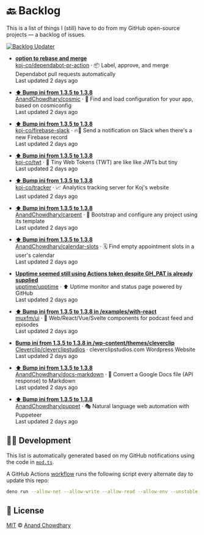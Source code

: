 # 🔙 Backlog

This is a list of things I (still) have to do from my GitHub open-source projects — a backlog of issues.

[![Backlog Updater](https://github.com/AnandChowdhary/backlog/workflows/Backlog%20Updater/badge.svg)](https://github.com/AnandChowdhary/backlog/actions)

- **[option to rebase and merge](https://github.com/koj-co/dependabot-pr-action/issues/17)**  
[koj-co/dependabot-pr-action](https://github.com/koj-co/dependabot-pr-action) · 📦 Label, approve, and merge Dependabot pull requests automatically  
Last updated 2 days ago  

- **[⬆️ Bump ini from 1.3.5 to 1.3.8](https://github.com/AnandChowdhary/cosmic/pulls/3)**  
[AnandChowdhary/cosmic](https://github.com/AnandChowdhary/cosmic) · 🌌 Find and load configuration for your app, based on cosmiconfig  
Last updated 2 days ago  

- **[⬆️ Bump ini from 1.3.5 to 1.3.8](https://github.com/koj-co/firebase-slack/pulls/3)**  
[koj-co/firebase-slack](https://github.com/koj-co/firebase-slack) · 🔥🔔 Send a notification on Slack when there's a new Firebase record  
Last updated 2 days ago  

- **[⬆️ Bump ini from 1.3.5 to 1.3.8](https://github.com/koj-co/twt/pulls/5)**  
[koj-co/twt](https://github.com/koj-co/twt) · 🤏 Tiny Web Tokens (TWT) are like like JWTs but tiny  
Last updated 2 days ago  

- **[⬆️ Bump ini from 1.3.5 to 1.3.8](https://github.com/koj-co/tracker/pulls/5)**  
[koj-co/tracker](https://github.com/koj-co/tracker) · 📈 Analytics tracking server for Koj's website  
Last updated 2 days ago  

- **[⬆️ Bump ini from 1.3.5 to 1.3.8](https://github.com/AnandChowdhary/carpent/pulls/6)**  
[AnandChowdhary/carpent](https://github.com/AnandChowdhary/carpent) · 🔨 Bootstrap and configure any project using its template  
Last updated 2 days ago  

- **[⬆️ Bump ini from 1.3.5 to 1.3.8](https://github.com/AnandChowdhary/calendar-slots/pulls/5)**  
[AnandChowdhary/calendar-slots](https://github.com/AnandChowdhary/calendar-slots) · 🗓️ Find empty appointment slots in a user's calendar  
Last updated 2 days ago  

- **[Upptime seemed still using Actions token despite GH_PAT is already supplied](https://github.com/upptime/upptime/issues/118)**  
[upptime/upptime](https://github.com/upptime/upptime) · ⬆️ Uptime monitor and status page powered by GitHub  
Last updated 2 days ago  

- **[⬆️ Bump ini from 1.3.5 to 1.3.8 in /examples/with-react](https://github.com/muxfm/ui/pulls/4)**  
[muxfm/ui](https://github.com/muxfm/ui) · 🧰 Web/React/Vue/Svelte components for podcast feed and episodes  
Last updated 2 days ago  

- **[Bump ini from 1.3.5 to 1.3.8 in /wp-content/themes/cleverclip](https://github.com/Cleverclip/cleverclipstudios/pulls/7)**  
[Cleverclip/cleverclipstudios](https://github.com/Cleverclip/cleverclipstudios) · cleverclipstudios.com Wordpress Website  
Last updated 2 days ago  

- **[⬆️ Bump ini from 1.3.5 to 1.3.8](https://github.com/AnandChowdhary/docs-markdown/pulls/5)**  
[AnandChowdhary/docs-markdown](https://github.com/AnandChowdhary/docs-markdown) · 📝 Convert a Google Docs file (API response) to Markdown  
Last updated 2 days ago  

- **[⬆️ Bump ini from 1.3.5 to 1.3.8](https://github.com/AnandChowdhary/puppet/pulls/6)**  
[AnandChowdhary/puppet](https://github.com/AnandChowdhary/puppet) · 🎭 Natural language web automation with Puppeteer  
Last updated 2 days ago  


## 👩‍💻 Development

This list is automatically generated based on my GitHub notifications using the code in [`mod.ts`](./mod.ts).

A GitHub Actions [workflow](./.github/workflows/update.yml) runs the following script every alternate day to update this repo:

```bash
deno run --allow-net --allow-write --allow-read --allow-env --unstable mod.ts
```

## 📄 License

[MIT](./LICENSE) © [Anand Chowdhary](https://anandchowdhary.com)
